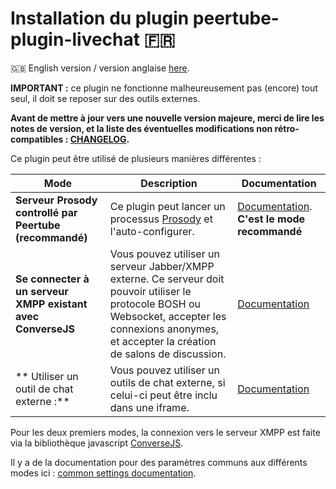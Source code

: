 # Installation du plugin peertube-plugin-livechat 🇫🇷

🇬🇧 English version / version anglaise [here](./installation.md).

**IMPORTANT :** ce plugin ne fonctionne malheureusement pas (encore) tout seul, il doit se reposer sur des outils externes.

**Avant de mettre à jour vers une nouvelle version majeure, merci de lire les notes de version, et la liste des éventuelles modifications non rétro-compatibles : [CHANGELOG](../CHANGELOG.md).**

Ce plugin peut être utilisé de plusieurs manières différentes :

| Mode | Description | Documentation
---|---|---
**Serveur Prosody controllé par Peertube (recommandé)** | Ce plugin peut lancer un processus [Prosody](https://prosody.im) et l'auto-configurer. | [Documentation](./prosody.md). **C'est le mode recommandé**
**Se connecter à un serveur XMPP existant avec ConverseJS** | Vous pouvez utiliser un serveur Jabber/XMPP externe. Ce serveur doit pouvoir utiliser le protocole BOSH ou Websocket, accepter les connexions anonymes, et accepter la création de salons de discussion. |[Documentation](./conversejs.md)
** Utiliser un outil de chat externe :** | Vous pouvez utiliser un outils de chat externe, si celui-ci peut être inclu dans une iframe. | [Documentation](./external.md)

Pour les deux premiers modes, la connexion vers le serveur XMPP est faite via la bibliothèque javascript [ConverseJS](https://conversejs.org/).

Il y a de la documentation pour des paramètres communs aux différents modes ici : [common settings documentation](./common.md).
